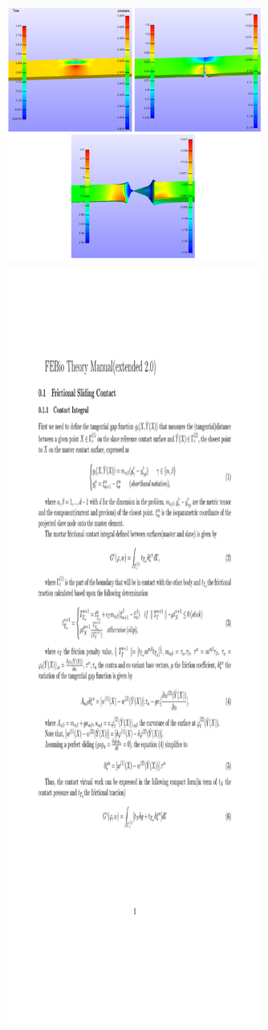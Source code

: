 
 <br>
 <img height="500" src="largedeformationteartest.png" />
 </br>
 
 <br>
 <img height="1500" src="0001.jpg" />
 </br>

